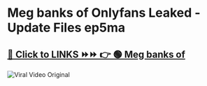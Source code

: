 
 # Meg banks of Onlyfans Leaked - Update Files ep5ma

## <h2><a href="https://clipsfans.com/Meg_banks_of&ref=git">🔗 Click to LINKS ⏩⏩ 👉 🟢 Meg banks of </a></h2>

<a href="https://clipsfans.com/Meg_banks_of&ref=git" rel="nofollow" data-target="animated-image.originalLink"><img src="https://i.ibb.co.com/xMMVF88/686577567.gif" alt="Viral Video Original" style="max-width: 100%; display: inline-block;" data-target="animated-image.originalImage"></a>

